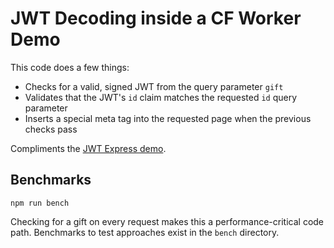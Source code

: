 # JWT Decoding inside a CF Worker Demo

This code does a few things: 
- Checks for a valid, signed JWT from the query parameter `gift` 
- Validates that the JWT's `id` claim matches the requested `id` query parameter
- Inserts a special meta tag into the requested page when the previous checks pass

Compliments the [JWT Express demo](https://github.com/cwood-strib/jwt-demo).

## Benchmarks

```
npm run bench
```

Checking for a gift on every request makes this a performance-critical code path. Benchmarks to test approaches exist in the `bench` directory.

